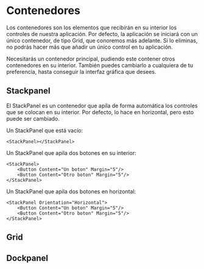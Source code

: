 # Contenedores

Los contenedores son los elementos que recibirán en su interior los controles de nuestra aplicación. Por defecto, la aplicación se iniciará con un único contenedor, de tipo Grid, que conoremos más adelante. Si lo eliminas, no podrás hacer más que añadir un único control en tu aplicación.

Necesitarás un contenedor principal, pudiendo este contener otros contenedores en su interior. También puedes cambiarlo a cualquiera de tu preferencia, hasta conseguir la interfaz gráfica que desees.

## Stackpanel

El StackPanel es un contenedor que apila de forma automática los controles que se colocan en su interior. Por defecto, lo hace en horizontal, pero esto puede ser cambiado.

Un StackPanel que está vacío:

```xaml
<StackPanel></StackPanel>
```

Un StackPanel que apila dos botones en su interior:

```xaml
<StackPanel>
    <Button Content="Un boton" Margin="5"/>
    <Button Content="Otro boton" Margin="5"/>
</StackPanel>
```

Un StackPanel que apila dos botones en horizontal:

```xaml
<StackPanel Orientation="Horizontal">
    <Button Content="Un boton" Margin="5"/>
    <Button Content="Otro boton" Margin="5"/>
</StackPanel>
```

## Grid

## Dockpanel
